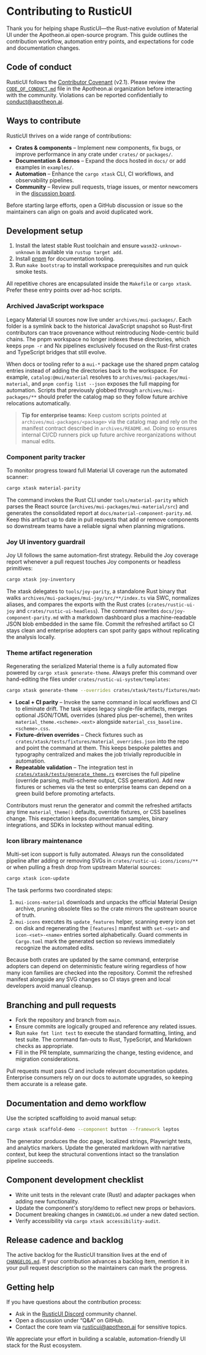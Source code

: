 # Contributing to RusticUI

Thank you for helping shape RusticUI—the Rust-native evolution of Material UI under the Apotheon.ai open-source program. This
guide outlines the contribution workflow, automation entry points, and expectations for code and documentation changes.

## Code of conduct

RusticUI follows the [Contributor Covenant](https://www.contributor-covenant.org/) (v2.1). Please review the
[`CODE_OF_CONDUCT.md`](https://github.com/apotheon-ai/.github/blob/main/CODE_OF_CONDUCT.md) file in the Apotheon.ai organization
before interacting with the community. Violations can be reported confidentially to [conduct@apotheon.ai](mailto:conduct@apotheon.ai).

## Ways to contribute

RusticUI thrives on a wide range of contributions:

- **Crates & components** – Implement new components, fix bugs, or improve performance in any crate under `crates/` or
  `packages/`.
- **Documentation & demos** – Expand the docs hosted in `docs/` or add examples in `examples/`.
- **Automation** – Enhance the `cargo xtask` CLI, CI workflows, and observability pipelines.
- **Community** – Review pull requests, triage issues, or mentor newcomers in the [discussion board](https://github.com/apotheon-ai/rusticui/discussions).

Before starting large efforts, open a GitHub discussion or issue so the maintainers can align on goals and avoid duplicated work.

## Development setup

1. Install the latest stable Rust toolchain and ensure `wasm32-unknown-unknown` is available via `rustup target add`.
2. Install [pnpm](https://pnpm.io/installation) for documentation tooling.
3. Run `make bootstrap` to install workspace prerequisites and run quick smoke tests.

All repetitive chores are encapsulated inside the `Makefile` or `cargo xtask`. Prefer these entry points over ad-hoc scripts.

### Archived JavaScript workspace

Legacy Material UI sources now live under `archives/mui-packages/`. Each folder is a symlink back to
the historical JavaScript snapshot so Rust-first contributors can trace provenance without
reintroducing Node-centric build chains. The pnpm workspace no longer indexes these directories,
which keeps `pnpm -r` and Nx pipelines exclusively focused on the Rust-first crates and
TypeScript bridges that still evolve.

When docs or tooling refer to a `mui-*` package use the shared pnpm catalog entries instead of
adding the directories back to the workspace. For example, `catalog:@mui/material` resolves to
`archives/mui-packages/mui-material`, and `pnpm config list --json` exposes the full mapping for
automation. Scripts that previously globbed through `archives/mui-packages/**` should prefer the
catalog map so they follow future archive relocations automatically.

> **Tip for enterprise teams:** Keep custom scripts pointed at `archives/mui-packages/<package>`
> via the catalog map and rely on the manifest contract described in `archives/README.md`. Doing so
> ensures internal CI/CD runners pick up future archive reorganizations without manual edits.

### Component parity tracker

To monitor progress toward full Material UI coverage run the automated scanner:

```bash
cargo xtask material-parity
```

The command invokes the Rust CLI under `tools/material-parity` which parses the
React source (`archives/mui-packages/mui-material/src`) and generates the consolidated
report at `docs/material-component-parity.md`. Keep this artifact up to date in
pull requests that add or remove components so downstream teams have a reliable
signal when planning migrations.

### Joy UI inventory guardrail

Joy UI follows the same automation-first strategy. Rebuild the Joy coverage
report whenever a pull request touches Joy components or headless primitives:

```bash
cargo xtask joy-inventory
```

The xtask delegates to `tools/joy-parity`, a standalone Rust binary that walks
`archives/mui-packages/mui-joy/src/**/index.ts` via SWC, normalizes aliases, and compares the
exports with the Rust crates (`crates/rustic-ui-joy` and `crates/rustic-ui-headless`). The
command rewrites `docs/joy-component-parity.md` with a markdown dashboard plus a
machine-readable JSON blob embedded in the same file. Commit the refreshed
artifact so CI stays clean and enterprise adopters can spot parity gaps without
replicating the analysis locally.

### Theme artifact regeneration

Regenerating the serialized Material theme is a fully automated flow powered by
`cargo xtask generate-theme`. Always prefer this command over hand-editing the
files under `crates/rustic-ui-system/templates`:

```bash
cargo xtask generate-theme --overrides crates/xtask/tests/fixtures/material_overrides.json --format json
```

- **Local + CI parity** – Invoke the same command in local workflows and CI to
  eliminate drift. The task wipes legacy single-file artifacts, merges optional
  JSON/TOML overrides (shared plus per-scheme), then writes
  `material_theme.<scheme>.<ext>` alongside `material_css_baseline.<scheme>.css`.
- **Fixture-driven overrides** – Check fixtures such as
  `crates/xtask/tests/fixtures/material_overrides.json` into the repo and point
  the command at them. This keeps bespoke palettes and typography centralized
  and makes the job trivially reproducible in automation.
- **Repeatable validation** – The integration test in
  [`crates/xtask/tests/generate_theme.rs`](crates/xtask/tests/generate_theme.rs)
  exercises the full pipeline (override parsing, multi-scheme output, CSS
  generation). Add new fixtures or schemes via the test so enterprise teams can
  depend on a green build before promoting artefacts.

Contributors must rerun the generator and commit the refreshed artifacts any
time `material_theme()` defaults, override fixtures, or CSS baselines change.
This expectation keeps documentation samples, binary integrations, and SDKs in
lockstep without manual editing.

### Icon library maintenance

Multi-set icon support is fully automated. Always run the consolidated pipeline
after adding or removing SVGs in `crates/rustic-ui-icons/icons/**` or when pulling a
fresh drop from upstream Material sources:

```bash
cargo xtask icon-update
```

The task performs two coordinated steps:

1. `mui-icons-material` downloads and unpacks the official Material Design
   archive, pruning obsolete files so the crate mirrors the upstream source of
   truth.
2. `mui-icons` executes its `update_features` helper, scanning every icon set on
   disk and regenerating the `[features]` manifest with `set-<set>` and
   `icon-<set>-<name>` entries sorted alphabetically. Guard comments in
   `Cargo.toml` mark the generated section so reviews immediately recognize the
   automated edits.

Because both crates are updated by the same command, enterprise adopters can
depend on deterministic feature wiring regardless of how many icon families are
checked into the repository. Commit the refreshed manifest alongside any SVG
changes so CI stays green and local developers avoid manual cleanup.

## Branching and pull requests

- Fork the repository and branch from `main`.
- Ensure commits are logically grouped and reference any related issues.
- Run `make fmt lint test` to execute the standard formatting, linting, and test suite. The command fan-outs to Rust, TypeScript,
  and Markdown checks as appropriate.
- Fill in the PR template, summarizing the change, testing evidence, and migration considerations.

Pull requests must pass CI and include relevant documentation updates. Enterprise consumers rely on our docs to automate upgrades,
so keeping them accurate is a release gate.

## Documentation and demo workflow

Use the scripted scaffolding to avoid manual setup:

```bash
cargo xtask scaffold-demo --component button --framework leptos
```

The generator produces the doc page, localized strings, Playwright tests, and analytics markers. Update the generated markdown
with narrative context, but keep the structural conventions intact so the translation pipeline succeeds.

## Component development checklist

- Write unit tests in the relevant crate (Rust) and adapter packages when adding new functionality.
- Update the component's story/demo to reflect new props or behaviors.
- Document breaking changes in `CHANGELOG.md` under a new dated section.
- Verify accessibility via `cargo xtask accessibility-audit`.

## Release cadence and backlog

The active backlog for the RusticUI transition lives at the end of [`CHANGELOG.md`](CHANGELOG.md). If your contribution advances a
backlog item, mention it in your pull request description so the maintainers can mark the progress.

## Getting help

If you have questions about the contribution process:

- Ask in the [RusticUI Discord](https://discord.gg/apotheon-ai) community channel.
- Open a discussion under “Q&A” on GitHub.
- Contact the core team via [rusticui@apotheon.ai](mailto:rusticui@apotheon.ai) for sensitive topics.

We appreciate your effort in building a scalable, automation-friendly UI stack for the Rust ecosystem.
